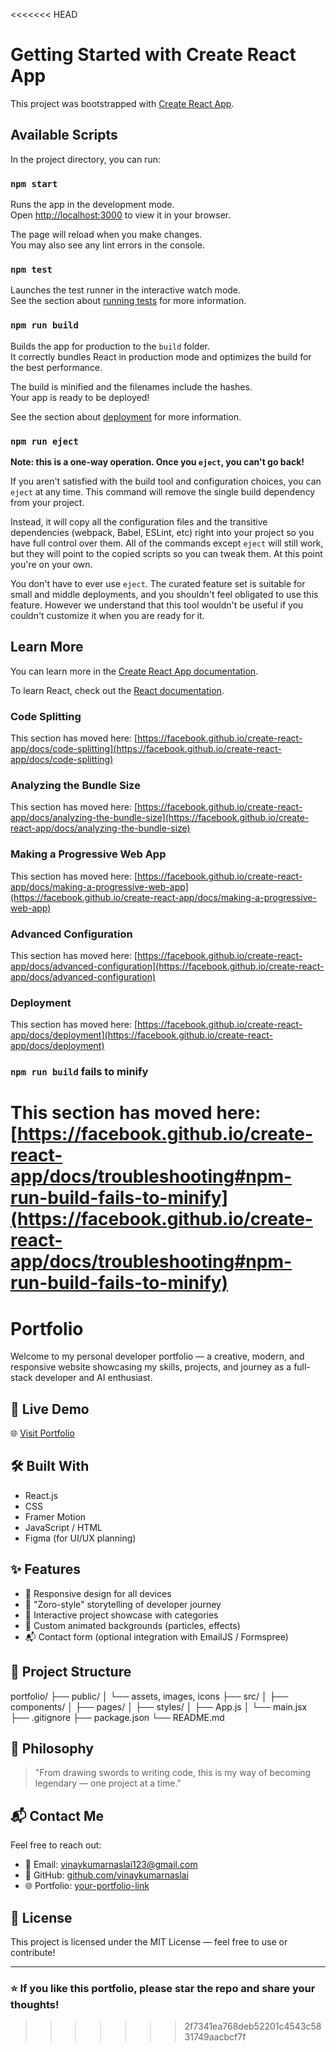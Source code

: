 <<<<<<< HEAD
# Getting Started with Create React App

This project was bootstrapped with [Create React App](https://github.com/facebook/create-react-app).

## Available Scripts

In the project directory, you can run:

### `npm start`

Runs the app in the development mode.\
Open [http://localhost:3000](http://localhost:3000) to view it in your browser.

The page will reload when you make changes.\
You may also see any lint errors in the console.

### `npm test`

Launches the test runner in the interactive watch mode.\
See the section about [running tests](https://facebook.github.io/create-react-app/docs/running-tests) for more information.

### `npm run build`

Builds the app for production to the `build` folder.\
It correctly bundles React in production mode and optimizes the build for the best performance.

The build is minified and the filenames include the hashes.\
Your app is ready to be deployed!

See the section about [deployment](https://facebook.github.io/create-react-app/docs/deployment) for more information.

### `npm run eject`

**Note: this is a one-way operation. Once you `eject`, you can't go back!**

If you aren't satisfied with the build tool and configuration choices, you can `eject` at any time. This command will remove the single build dependency from your project.

Instead, it will copy all the configuration files and the transitive dependencies (webpack, Babel, ESLint, etc) right into your project so you have full control over them. All of the commands except `eject` will still work, but they will point to the copied scripts so you can tweak them. At this point you're on your own.

You don't have to ever use `eject`. The curated feature set is suitable for small and middle deployments, and you shouldn't feel obligated to use this feature. However we understand that this tool wouldn't be useful if you couldn't customize it when you are ready for it.

## Learn More

You can learn more in the [Create React App documentation](https://facebook.github.io/create-react-app/docs/getting-started).

To learn React, check out the [React documentation](https://reactjs.org/).

### Code Splitting

This section has moved here: [https://facebook.github.io/create-react-app/docs/code-splitting](https://facebook.github.io/create-react-app/docs/code-splitting)

### Analyzing the Bundle Size

This section has moved here: [https://facebook.github.io/create-react-app/docs/analyzing-the-bundle-size](https://facebook.github.io/create-react-app/docs/analyzing-the-bundle-size)

### Making a Progressive Web App

This section has moved here: [https://facebook.github.io/create-react-app/docs/making-a-progressive-web-app](https://facebook.github.io/create-react-app/docs/making-a-progressive-web-app)

### Advanced Configuration

This section has moved here: [https://facebook.github.io/create-react-app/docs/advanced-configuration](https://facebook.github.io/create-react-app/docs/advanced-configuration)

### Deployment

This section has moved here: [https://facebook.github.io/create-react-app/docs/deployment](https://facebook.github.io/create-react-app/docs/deployment)

### `npm run build` fails to minify

This section has moved here: [https://facebook.github.io/create-react-app/docs/troubleshooting#npm-run-build-fails-to-minify](https://facebook.github.io/create-react-app/docs/troubleshooting#npm-run-build-fails-to-minify)
=======
# Portfolio

Welcome to my personal developer portfolio — a creative, modern, and responsive website showcasing my skills, projects, and journey as a full-stack developer and AI enthusiast.

## 🚀 Live Demo

🌐 [Visit Portfolio](https://your-portfolio-link.com)

## 🛠️ Built With

- React.js
- CSS
- Framer Motion
- JavaScript / HTML
- Figma (for UI/UX planning)

## ✨ Features

- 🎯 Responsive design for all devices
- 🧠 "Zoro-style" storytelling of developer journey
- 💼 Interactive project showcase with categories
- 🌌 Custom animated backgrounds (particles, effects)
- 📬 Contact form (optional integration with EmailJS / Formspree)

## 📂 Project Structure

portfolio/
├── public/
│ └── assets, images, icons
├── src/
│ ├── components/
│ ├── pages/
│ ├── styles/
│ ├── App.js
│ └── main.jsx
├── .gitignore
├── package.json
└── README.md



## 🧠 Philosophy

> "From drawing swords to writing code, this is my way of becoming legendary — one project at a time."


## 📬 Contact Me

Feel free to reach out:

- 📧 Email: vinaykumarnaslai123@gmail.com  
- 🐙 GitHub: [github.com/vinaykumarnaslai](https://github.com/vinaykumarnaslai)  
- 🌐 Portfolio: [your-portfolio-link](https://your-portfolio-link.com)

## 📝 License

This project is licensed under the MIT License — feel free to use or contribute!

---

### ⭐️ If you like this portfolio, please star the repo and share your thoughts!

>>>>>>> 2f7341ea768deb52201c4543c5831749aacbcf7f
